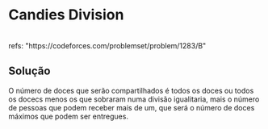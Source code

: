 # Candies Division

<br>
refs: "https://codeforces.com/problemset/problem/1283/B"


<br>

## Solução
O número de doces que serão compartilhados é todos os doces ou todos os docecs menos os que sobraram numa divisão igualitaria, mais 
o número de pessoas que podem receber mais de um, que será o número de doces máximos que podem ser entregues.
